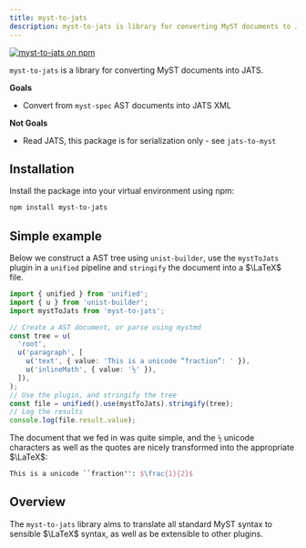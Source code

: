 ```yaml
---
title: myst-to-jats
description: myst-to-jats is library for converting MyST documents to JATS XML.
---
```


[![myst-to-jats on npm](https://img.shields.io/npm/v/myst-to-jats.svg)](https://www.npmjs.com/package/myst-to-jats)

`myst-to-jats` is a library for converting MyST documents into JATS.

**Goals**

- Convert from `myst-spec` AST documents into JATS XML

**Not Goals**

- Read JATS, this package is for serialization only - see `jats-to-myst`

## Installation

Install the package into your virtual environment using npm:

```bash
npm install myst-to-jats
```

## Simple example

Below we construct a AST tree using `unist-builder`, use the `mystToJats`
plugin in a `unified` pipeline and `stringify` the document into a $\LaTeX$ file.

```typescript
import { unified } from 'unified';
import { u } from 'unist-builder';
import mystToJats from 'myst-to-jats';

// Create a AST document, or parse using mystmd
const tree = u(
  'root',
  u('paragraph', [
    u('text', { value: 'This is a unicode “fraction”: ' }),
    u('inlineMath', { value: '½' }),
  ]),
);
// Use the plugin, and stringify the tree
const file = unified().use(mystToJats).stringify(tree);
// Log the results
console.log(file.result.value);
```

The document that we fed in was quite simple, and the `½` unicode characters as well as the quotes are nicely transformed into the appropriate $\LaTeX$:

```latex
This is a unicode ``fraction'': $\frac{1}{2}$
```

## Overview

The `myst-to-jats` library aims to translate all standard MyST syntax to sensible $\LaTeX$ syntax, as well as be extensible to other plugins.
